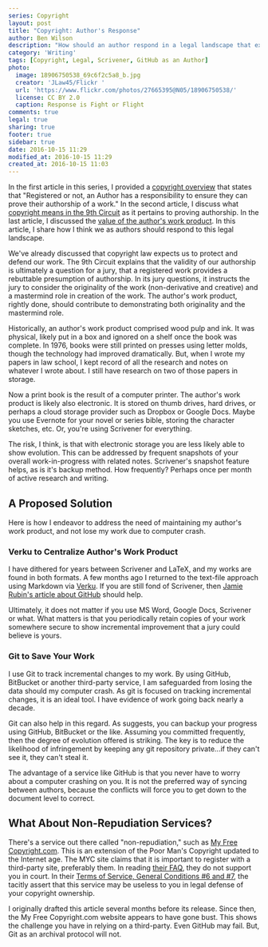 ```yaml
---
series: Copyright
layout: post
title: "Copyright: Author's Response"
author: Ben Wilson
description: "How should an author respond in a legal landscape that expects action?"
category: 'Writing'
tags: [Copyright, Legal, Scrivener, GitHub as an Author]
photo:
  image: 18906750538_69c6f2c5a8_b.jpg
  creator: 'JLaw45/Flickr '
  url: 'https://www.flickr.com/photos/27665395@N05/18906750538/'
  license: CC BY 2.0
  caption: Response is Fight or Flight
comments: true
legal: true
sharing: true
footer: true
sidebar: true
date: 2016-10-15 11:29
modified_at: 2016-10-15 11:29
created_at: 2016-10-15 11:03
---
```


In the first article in this series, I provided a [copyright overview](/writing/copyright-overview/) that states that "Registered or not, an Author has a responsibility to ensure they can prove their authorship of a work." In the second article, I discuss what [copyright means in the 9th Circuit](/writing/copyright-overview/) as it pertains to proving authorship. In the last article, I discussed the [value of the author's work product](/writing/copyright-work-product). In this article, I share how I think we as authors should respond to this legal landscape.

<!-- more -->

We've already discussed that copyright law expects us to protect and defend our work. The 9th Circuit explains that the validity of our authorship is ultimately a question for a jury, that a registered work provides a rebuttable presumption of authorship. In its jury questions, it instructs the jury to consider the originality of the work (non-derivative and creative) and a mastermind role in creation of the work. The author's work product, rightly done, should contribute to demonstrating both originality and the mastermind role.

Historically, an author's work product comprised wood pulp and ink. It was physical, likely put in a box and ignored on a shelf once the book was complete. In 1976, books were still printed on presses using letter molds, though the technology had improved dramatically. But, when I wrote my papers in law school, I kept record of all the research and notes on whatever I wrote about. I still have research on two of those papers in storage.

Now a print book is the result of a computer printer. The author's work product is likely also electronic. It is stored on thumb drives, hard drives, or perhaps a cloud storage provider such as Dropbox or Google Docs. Maybe you use Evernote for your novel or series bible, storing the character sketches, etc. Or, you're using Scrivener for everything.

The risk, I think, is that with electronic storage you are less likely able to show evolution. This can be addressed by frequent snapshots of your overall work-in-progress with related notes. Scrivener's snapshot feature helps, as is it's backup method. How frequently? Perhaps once per month of active research and writing.

## A Proposed Solution

Here is how I endeavor to address the need of maintaining my author's work product, and not lose my work due to computer crash.

### Verku to Centralize Author's Work Product

I have dithered for years between Scrivener and LaTeX, and my works are found in both formats. A few months ago I returned to the text-file approach using Markdown via [Verku](/diary/unsharpening-the-axe/). If you are still fond of Scrivener, then [Jamie Rubin's article about GitHub](http://www.jamierubin.net/2015/12/22/tracking-the-things-i-make-with-github/) should help.

Ultimately, it does not matter if you use MS Word, Google Docs, Scrivener or what. What matters is that you periodically retain copies of your work somewhere secure to show incremental improvement that a jury could believe is yours.

### Git to Save Your Work

I use Git to track incremental changes to my work. By using GitHub, BitBucket or another third-party service, I am safeguarded from losing the data should my computer crash. As git is focused on tracking incremental changes, it is an ideal tool. I have evidence of work going back nearly a decade.

Git can also help in this regard. As  suggests, you can backup your progress using GitHub, BitBucket or the like. Assuming you committed frequently, then the degree of evolution offered is striking. The key is to reduce the likelihood of infringement by keeping any git repository private...if they can't see it, they can't steal it.

The advantage of a service like GitHub is that you never have to worry about a computer crashing on you. It is not the preferred way of syncing between authors, because the conflicts will force you to get down to the document level to correct.

## What About Non-Repudiation Services?

There's a service out there called "non-repudiation," such as [My Free Copyright.com](http://web.archive.org/web/20160106180938/http://www.myfreecopyright.com/). This is an extension of the Poor Man's Copyright updated to the Internet age. The MYC site claims that it is important to register with a third-party site, preferably them. In reading [their FAQ](https://web.archive.org/web/20151213124400/http://www.myfreecopyright.com/frequently_asked_questions), they do not support you in court. In their [Terms of Service, General Conditions #6 and #7](https://web.archive.org/web/20160103110959/http://myfreecopyright.com/home/termsofservice), the tacitly assert that this service may be useless to you in legal defense of your copyright ownership.

I originally drafted this article several months before its release. Since then, the My Free Copyright.com website appears to have gone bust. This shows the challenge you have in relying on a third-party. Even GitHub may fail. But, Git as an archival protocol will not.

